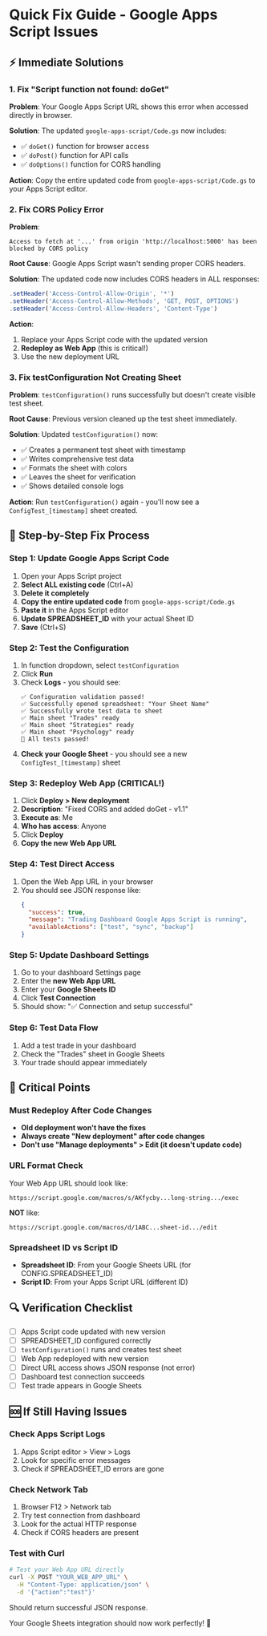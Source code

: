# Quick Fix Guide - Google Apps Script Issues

## ⚡ Immediate Solutions

### 1. Fix "Script function not found: doGet"

**Problem**: Your Google Apps Script URL shows this error when accessed directly in browser.

**Solution**: The updated `google-apps-script/Code.gs` now includes:
- ✅ `doGet()` function for browser access
- ✅ `doPost()` function for API calls
- ✅ `doOptions()` function for CORS handling

**Action**: Copy the entire updated code from `google-apps-script/Code.gs` to your Apps Script editor.

### 2. Fix CORS Policy Error

**Problem**: 
```
Access to fetch at '...' from origin 'http://localhost:5000' has been blocked by CORS policy
```

**Root Cause**: Google Apps Script wasn't sending proper CORS headers.

**Solution**: The updated code now includes CORS headers in ALL responses:
```javascript
.setHeader('Access-Control-Allow-Origin', '*')
.setHeader('Access-Control-Allow-Methods', 'GET, POST, OPTIONS')
.setHeader('Access-Control-Allow-Headers', 'Content-Type')
```

**Action**: 
1. Replace your Apps Script code with the updated version
2. **Redeploy as Web App** (this is critical!)
3. Use the new deployment URL

### 3. Fix testConfiguration Not Creating Sheet

**Problem**: `testConfiguration()` runs successfully but doesn't create visible test sheet.

**Root Cause**: Previous version cleaned up the test sheet immediately.

**Solution**: Updated `testConfiguration()` now:
- ✅ Creates a permanent test sheet with timestamp
- ✅ Writes comprehensive test data
- ✅ Formats the sheet with colors
- ✅ Leaves the sheet for verification
- ✅ Shows detailed console logs

**Action**: Run `testConfiguration()` again - you'll now see a `ConfigTest_[timestamp]` sheet created.

## 🔧 Step-by-Step Fix Process

### Step 1: Update Google Apps Script Code
1. Open your Apps Script project
2. **Select ALL existing code** (Ctrl+A)
3. **Delete it completely**
4. **Copy the entire updated code** from `google-apps-script/Code.gs`
5. **Paste it** in the Apps Script editor
6. **Update SPREADSHEET_ID** with your actual Sheet ID
7. **Save** (Ctrl+S)

### Step 2: Test the Configuration
1. In function dropdown, select `testConfiguration`
2. Click **Run**
3. Check **Logs** - you should see:
   ```
   ✅ Configuration validation passed!
   ✅ Successfully opened spreadsheet: "Your Sheet Name"
   ✅ Successfully wrote test data to sheet
   ✅ Main sheet "Trades" ready
   ✅ Main sheet "Strategies" ready
   ✅ Main sheet "Psychology" ready
   🎉 All tests passed!
   ```
4. **Check your Google Sheet** - you should see a new `ConfigTest_[timestamp]` sheet

### Step 3: Redeploy Web App (CRITICAL!)
1. Click **Deploy > New deployment**
2. **Description**: "Fixed CORS and added doGet - v1.1"
3. **Execute as**: Me
4. **Who has access**: Anyone
5. Click **Deploy**
6. **Copy the new Web App URL**

### Step 4: Test Direct Access
1. Open the Web App URL in your browser
2. You should see JSON response like:
   ```json
   {
     "success": true,
     "message": "Trading Dashboard Google Apps Script is running",
     "availableActions": ["test", "sync", "backup"]
   }
   ```

### Step 5: Update Dashboard Settings
1. Go to your dashboard Settings page
2. Enter the **new Web App URL**
3. Enter your **Google Sheets ID**
4. Click **Test Connection**
5. Should show: "✅ Connection and setup successful"

### Step 6: Test Data Flow
1. Add a test trade in your dashboard
2. Check the "Trades" sheet in Google Sheets
3. Your trade should appear immediately

## 🚨 Critical Points

### Must Redeploy After Code Changes
- **Old deployment won't have the fixes**
- **Always create "New deployment" after code changes**
- **Don't use "Manage deployments" > Edit (it doesn't update code)**

### URL Format Check
Your Web App URL should look like:
```
https://script.google.com/macros/s/AKfycby...long-string.../exec
```

**NOT** like:
```
https://script.google.com/macros/d/1ABC...sheet-id.../edit
```

### Spreadsheet ID vs Script ID
- **Spreadsheet ID**: From your Google Sheets URL (for CONFIG.SPREADSHEET_ID)
- **Script ID**: From your Apps Script URL (different ID)

## 🔍 Verification Checklist

- [ ] Apps Script code updated with new version
- [ ] SPREADSHEET_ID configured correctly  
- [ ] `testConfiguration()` runs and creates test sheet
- [ ] Web App redeployed with new version
- [ ] Direct URL access shows JSON response (not error)
- [ ] Dashboard test connection succeeds
- [ ] Test trade appears in Google Sheets

## 🆘 If Still Having Issues

### Check Apps Script Logs
1. Apps Script editor > View > Logs
2. Look for specific error messages
3. Check if SPREADSHEET_ID errors are gone

### Check Network Tab
1. Browser F12 > Network tab
2. Try test connection from dashboard
3. Look for the actual HTTP response
4. Check if CORS headers are present

### Test with Curl
```bash
# Test your Web App URL directly
curl -X POST "YOUR_WEB_APP_URL" \
  -H "Content-Type: application/json" \
  -d '{"action":"test"}'
```

Should return successful JSON response.

Your Google Sheets integration should now work perfectly! 🎉